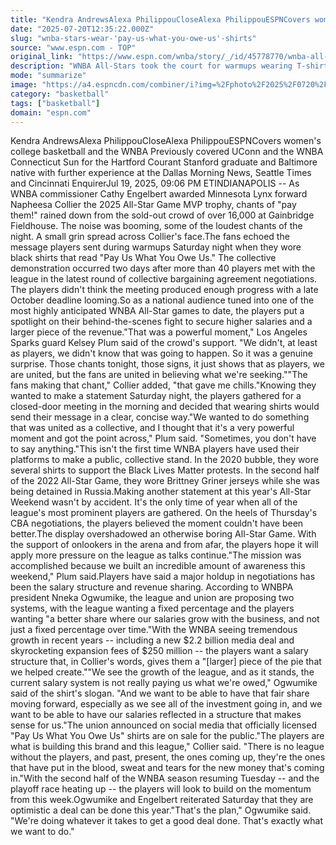 ```yaml
---
title: "Kendra AndrewsAlexa PhilippouCloseAlexa PhilippouESPNCovers women's college basketball and the WNBA"
date: "2025-07-20T12:35:22.000Z"
slug: "wnba-stars-wear-'pay-us-what-you-owe-us'-shirts"
source: "www.espn.com - TOP"
original_link: "https://www.espn.com/wnba/story/_/id/45778770/wnba-all-stars-wear-pay-us-owe-us-warmup-shirts"
description: "WNBA All-Stars took the court for warmups wearing T-shirts that read 'Pay Us What You Owe Us,' a reference to the players' biggest gripe during the ongoing CBA negotiations."
mode: "summarize"
image: "https://a4.espncdn.com/combiner/i?img=%2Fphoto%2F2025%2F0720%2Fr1521151_1296x729_16%2D9.jpg"
category: "basketball"
tags: ["basketball"]
domain: "espn.com"
---
```

Kendra AndrewsAlexa PhilippouCloseAlexa PhilippouESPNCovers women's college basketball and the WNBA
Previously covered UConn and the WNBA Connecticut Sun for the Hartford Courant
Stanford graduate and Baltimore native with further experience at the Dallas Morning News, Seattle Times and Cincinnati EnquirerJul 19, 2025, 09:06 PM ETINDIANAPOLIS -- As WNBA commissioner Cathy Engelbert awarded Minnesota Lynx forward Napheesa Collier the 2025 All-Star Game MVP trophy, chants of "pay them!" rained down from the sold-out crowd of over 16,000 at Gainbridge Fieldhouse. The noise was booming, some of the loudest chants of the night. A small grin spread across Collier's face.The fans echoed the message players sent during warmups Saturday night when they wore black shirts that read "Pay Us What You Owe Us." The collective demonstration occurred two days after more than 40 players met with the league in the latest round of collective bargaining agreement negotiations. The players didn't think the meeting produced enough progress with a late October deadline looming.So as a national audience tuned into one of the most highly anticipated WNBA All-Star games to date, the players put a spotlight on their behind-the-scenes fight to secure higher salaries and a larger piece of the revenue."That was a powerful moment," Los Angeles Sparks guard Kelsey Plum said of the crowd's support. "We didn't, at least as players, we didn't know that was going to happen. So it was a genuine surprise. Those chants tonight, those signs, it just shows that as players, we are united, but the fans are united in believing what we're seeking.""The fans making that chant," Collier added, "that gave me chills."Knowing they wanted to make a statement Saturday night, the players gathered for a closed-door meeting in the morning and decided that wearing shirts would send their message in a clear, concise way."We wanted to do something that was united as a collective, and I thought that it's a very powerful moment and got the point across," Plum said. "Sometimes, you don't have to say anything."This isn't the first time WNBA players have used their platforms to make a public, collective stand. In the 2020 bubble, they wore several shirts to support the Black Lives Matter protests. In the second half of the 2022 All-Star Game, they wore Brittney Griner jerseys while she was being detained in Russia.Making another statement at this year's All-Star Weekend wasn't by accident. It's the only time of year when all of the league's most prominent players are gathered. On the heels of Thursday's CBA negotiations, the players believed the moment couldn't have been better.The display overshadowed an otherwise boring All-Star Game. With the support of onlookers in the arena and from afar, the players hope it will apply more pressure on the league as talks continue."The mission was accomplished because we built an incredible amount of awareness this weekend," Plum said.Players have said a major holdup in negotiations has been the salary structure and revenue sharing. According to WNBPA president Nneka Ogwumike, the league and union are proposing two systems, with the league wanting a fixed percentage and the players wanting "a better share where our salaries grow with the business, and not just a fixed percentage over time."With the WNBA seeing tremendous growth in recent years -- including a new $2.2 billion media deal and skyrocketing expansion fees of $250 million -- the players want a salary structure that, in Collier's words, gives them a "[larger] piece of the pie that we helped create.""We see the growth of the league, and as it stands, the current salary system is not really paying us what we're owed," Ogwumike said of the shirt's slogan. "And we want to be able to have that fair share moving forward, especially as we see all of the investment going in, and we want to be able to have our salaries reflected in a structure that makes sense for us."The union announced on social media that officially licensed "Pay Us What You Owe Us" shirts are on sale for the public."The players are what is building this brand and this league," Collier said. "There is no league without the players, and past, present, the ones coming up, they're the ones that have put in the blood, sweat and tears for the new money that's coming in."With the second half of the WNBA season resuming Tuesday -- and the playoff race heating up -- the players will look to build on the momentum from this week.Ogwumike and Engelbert reiterated Saturday that they are optimistic a deal can be done this year."That's the plan," Ogwumike said. "We're doing whatever it takes to get a good deal done. That's exactly what we want to do."